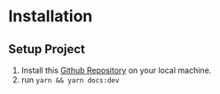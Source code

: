 # Installation


## Setup Project

1. Install this [Github Repository](https://github.com/orderonlineid/oex-ui-components) on your local machine.
2. run `yarn && yarn docs:dev`